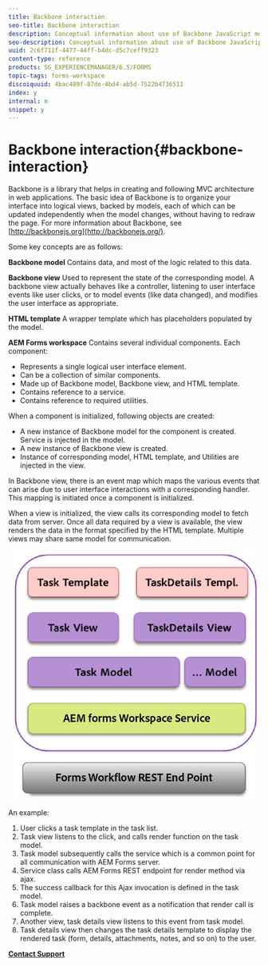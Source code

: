 ```yaml
---
title: Backbone interaction
seo-title: Backbone interaction
description: Conceptual information about use of Backbone JavaScript models in AEM Forms workspace.
seo-description: Conceptual information about use of Backbone JavaScript models in AEM Forms workspace.
uuid: 2c6f711f-4477-44ff-b4dc-d5c7ceff9323
content-type: reference
products: SG_EXPERIENCEMANAGER/6.5/FORMS
topic-tags: forms-workspace
discoiquuid: 4bac489f-87de-4bd4-ab5d-7522b4736511
index: y
internal: n
snippet: y
---
```


# Backbone interaction{#backbone-interaction}

Backbone is a library that helps in creating and following MVC architecture in web applications. The basic idea of Backbone is to organize your interface into logical views, backed by models, each of which can be updated independently when the model changes, without having to redraw the page. For more information about Backbone, see [http://backbonejs.org](http://backbonejs.org/).

Some key concepts are as follows:

**Backbone model** Contains data, and most of the logic related to this data.

**Backbone view** Used to represent the state of the corresponding model. A backbone view actually behaves like a controller, listening to user interface events like user clicks, or to model events (like data changed), and modifies the user interface as appropriate.

**HTML template** A wrapper template which has placeholders populated by the model.

**AEM Forms workspace** Contains several individual components. Each component:

* Represents a single logical user interface element.
* Can be a collection of similar components.
* Made up of Backbone model, Backbone view, and HTML template.
* Contains reference to a service.
* Contains reference to required utilities.

When a component is initialized, following objects are created:

* A new instance of Backbone model for the component is created. Service is injected in the model.
* A new instance of Backbone view is created.
* Instance of corresponding model, HTML template, and Utilities are injected in the view.

In Backbone view, there is an event map which maps the various events that can arise due to user interface interactions with a corresponding handler. This mapping is initiated once a component is initialized.

When a view is initialized, the view calls its corresponding model to fetch data from server. Once all data required by a view is available, the view renders the data in the format specified by the HTML template. Multiple views may share same model for communication.

![](do-not-localize/aem_forms_workflow.png)

An example:

1. User clicks a task template in the task list.
1. Task view listens to the click, and calls render function on the task model.
1. Task model subsequently calls the service which is a common point for all communication with AEM Forms server.
1. Service class calls AEM Forms REST endpoint for render method via ajax.
1. The success callback for this Ajax invocation is defined in the task model.
1. Task model raises a backbone event as a notification that render call is complete.
1. Another view, task details view listens to this event from task model.
1. Task details view then changes the task details template to display the rendered task (form, details, attachments, notes, and so on) to the user.

[**Contact Support**](https://www.adobe.com/account/sign-in.supportportal.html)

<!--
<related-links>
<a href="../../../6-5/forms/using/backbone-interaction.md" target="_blank">Backbone interaction</a>
<a href="/6-5/forms/using/description-reusable-components.md" target="_blank">Description of the reusable components</a>
<a href="/6-5/forms/using/folder-structure.md" target="_blank">Understanding the folder structure</a>
<a href="/6-5/forms/using/document-details-renderer.md" target="_blank">Document details for renderer</a>
<a href="/6-5/forms/using/integrating-html-ws-components-web.md" target="_blank">Integrating AEM Forms workspace components in web applications</a>
<a href="../../../6-5/forms/using/new-render-submit-service.md" target="_blank">New Render and Submit service</a>
</related-links>
-->

